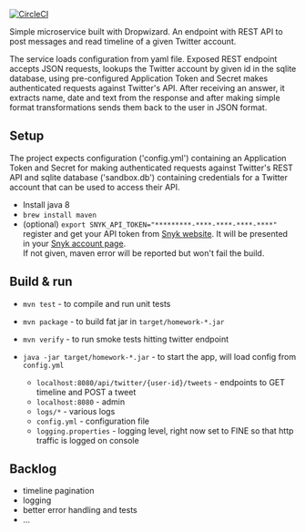 [![CircleCI](https://circleci.com/gh/mariha/dropwizard-sandbox.svg?style=svg&circle-token=a602ace1aa2d081084fff26506f41131483ea483)](https://circleci.com/gh/mariha/dropwizard-sandbox)

Simple microservice built with Dropwizard. An endpoint with REST API to post messages and read timeline of a given Twitter account. 

The service loads configuration from yaml file. Exposed REST endpoint accepts JSON requests, lookups the Twitter account by given id in the sqlite database, using pre-configured Application Token and Secret makes authenticated requests against Twitter's API. After receiving an answer, it extracts name, date and text from the response and after making simple format transformations sends them back to the user in JSON format.

Setup
-------
The project expects configuration ('config.yml') containing an Application Token and Secret for making authenticated requests against Twitter's REST API and sqlite database ('sandbox.db') containing credentials for a Twitter account that can be used to access their API.

* Install java 8
* `brew install maven`
* (optional) `export SNYK_API_TOKEN="*********-****-****-****-****"` \
    register and get your API token from [Snyk website](https://snyk.io/). It will be presented in your [Snyk account page](https://snyk.io/account/). \
    If not given, maven error will be reported but won't fail the build.

Build & run
--------
* `mvn test` - to compile and run unit tests
* `mvn package` - to build fat jar in `target/homework-*.jar`
* `mvn verify` - to run smoke tests hitting twitter endpoint

* `java -jar target/homework-*.jar` - to start the app, will load config from `config.yml`
    * `localhost:8080/api/twitter/{user-id}/tweets` - endpoints to GET timeline and POST a tweet
    * `localhost:8080` - admin
    * `logs/*` - various logs
    * `config.yml` - configuration file
    * `logging.properties` - logging level, right now set to FINE so that http traffic is logged on console

Backlog
----------
- timeline pagination
- logging
- better error handling and tests
- ...
